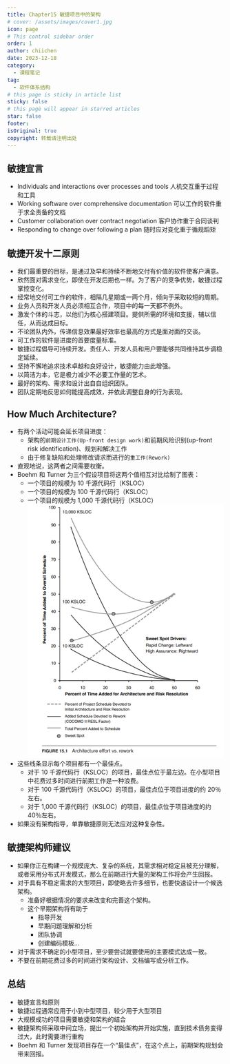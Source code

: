 ```yaml
---
title: Chapter15 敏捷项目中的架构
# cover: /assets/images/cover1.jpg
icon: page
# This control sidebar order
order: 1
author: chiichen
date: 2023-12-18
category:
  - 课程笔记
tag:
  - 软件体系结构
# this page is sticky in article list
sticky: false
# this page will appear in starred articles
star: false
footer:
isOriginal: true
copyright: 转载请注明出处
---
```


## 敏捷宣言

- Individuals and interactions over processes and tools 人机交互重于过程和工具
- Working software over comprehensive documentation 可以工作的软件重于求全责备的文档
- Customer collaboration over contract negotiation 客户协作重于合同谈判
- Responding to change over following a plan 随时应对变化重于循规蹈矩

## 敏捷开发十二原则

- 我们最重要的目标，是通过及早和持续不断地交付有价值的软件使客户满意。
- 欣然面对需求变化，即使在开发后期也一样。为了客户的竞争优势，敏捷过程掌控变化。
- 经常地交付可工作的软件，相隔几星期或一两个月，倾向于采取较短的周期。
- 业务人员和开发人员必须相互合作，项目中的每一天都不例外。
- 激发个体的斗志，以他们为核心搭建项目。提供所需的环境和支援，辅以信任，从而达成目标。
- 不论团队内外，传递信息效果最好效率也最高的方式是面对面的交谈。
- 可工作的软件是进度的首要度量标准。
- 敏捷过程倡导可持续开发。责任人、开发人员和用户要能够共同维持其步调稳定延续。
- 坚持不懈地追求技术卓越和良好设计，敏捷能力由此增强。
- 以简洁为本，它是极力减少不必要工作量的艺术。
- 最好的架构、需求和设计出自自组织团队。
- 团队定期地反思如何能提高成效，并依此调整自身的行为表现。

## How Much Architecture?

- 有两个活动可能会延长项目进度：
  - 架构的`前期设计工作(Up-front design work)`和前期风险识别(up-front risk identification)、规划和解决工作
  - 由于修复缺陷和处理修改请求而进行的`重工作(Rework)`
- 直观地说，这两者之间需要权衡。
- Boehm 和 Turner 为三个假设项目将这两个值相互对比绘制了图表：
  - 一个项目的规模为 10 千源代码行（KSLOC）
  - 一个项目的规模为 100 千源代码行（KSLOC）
  - 一个项目的规模为 1,000 千源代码行（KSLOC）
    ![Architecture effort vs. rework](images/Chapter15敏捷项目中的架构/image.png)
- 这些线条显示每个项目都有一个最佳点。
  - 对于 10 千源代码行（KSLOC）的项目，最佳点位于最左边。在小型项目中花费过多时间进行前期工作是一种浪费。
  - 对于 100 千源代码行（KSLOC）的项目，最佳点位于项目进度的约 20％左右。
  - 对于 1,000 千源代码行（KSLOC）的项目，最佳点位于项目进度的约 40％左右。
- 如果没有架构指导，单靠敏捷原则无法应对这种复杂性。

## 敏捷架构师建议

- 如果你正在构建一个规模庞大、复杂的系统，其需求相对稳定且被充分理解，或者采用分布式开发模式，那么在前期进行大量的架构工作将会产生回报。
- 对于具有不稳定需求的大型项目，即使略去许多细节，也要快速设计一个候选架构。
  - 准备好根据情况的要求来改变和完善这个架构。
  - 这个早期架构将有助于
    - 指导开发
    - 早期问题理解和分析
    - 团队协调
    - 创建编码模板...
- 对于需求不确定的小型项目，至少要尝试就要使用的主要模式达成一致。
- 不要在前期花费过多的时间进行架构设计、文档编写或分析工作。

## 总结

- 敏捷宣言和原则
- 敏捷过程通常应用于小到中型项目，较少用于大型项目
- 大规模成功的项目需要敏捷和架构的结合
- 敏捷架构师采取中间立场，提出一个初始架构并开始实施，直到技术债务变得过大，此时需要进行重构
- Boehm 和 Turner 发现项目存在一个“最佳点”，在这个点上，前期架构规划会带来回报。

